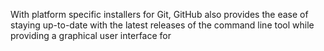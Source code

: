 With platform specific installers for Git, GitHub also provides the
ease of staying up-to-date with the latest releases of the command
line tool while providing a graphical user interface for
